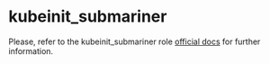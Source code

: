 # kubeinit_submariner

Please, refer to the kubeinit_submariner role
[official docs](https://kubeinit.github.io/kubeinit/roles/role-kubeinit_submariner.html)
for further information.
